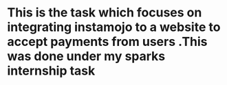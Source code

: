 #  This is the task which focuses on integrating instamojo to a website to accept payments from users .This was done under my sparks internship task
